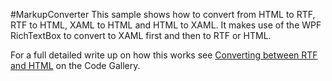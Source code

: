#MarkupConverter
This sample shows how to convert from HTML to RTF, RTF to HTML, XAML to HTML and HTML to XAML. It makes use of the WPF RichTextBox to convert to XAML first and then to RTF or HTML.

For a full detailed write up on how this works see [Converting between RTF and HTML](http://code.msdn.microsoft.com/Converting-between-RTF-and-aaa02a6e) on the Code Gallery.
